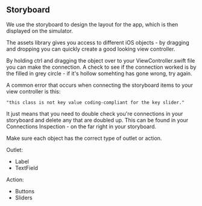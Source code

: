 ## Storyboard 

We use the storyboard to design the layout for the app, which is then displayed on the simulator.

The assets library gives you access to different iOS objects - by dragging and dropping you can quickly create a good looking view controller. 

By holding ctrl and dragging the object over to your ViewController.swift file you can make the connection. A check to see if the connection worked is by the filled in grey circle - if it's hollow somehting has gone wrong, try again. 

A common error that occurs when connecting the storyboard items to your view controller is this:

    "this class is not key value coding-compliant for the key slider."

It just means that you need to double check you're connections in your storyboard and delete any that are doubled up. This can be found in your Connections Inspection - on the far right in your storyboard. 

Make sure each object has the correct type of outlet or action. 

Outlet:
+ Label
+ TextField 

Action: 
+ Buttons 
+ Sliders 
